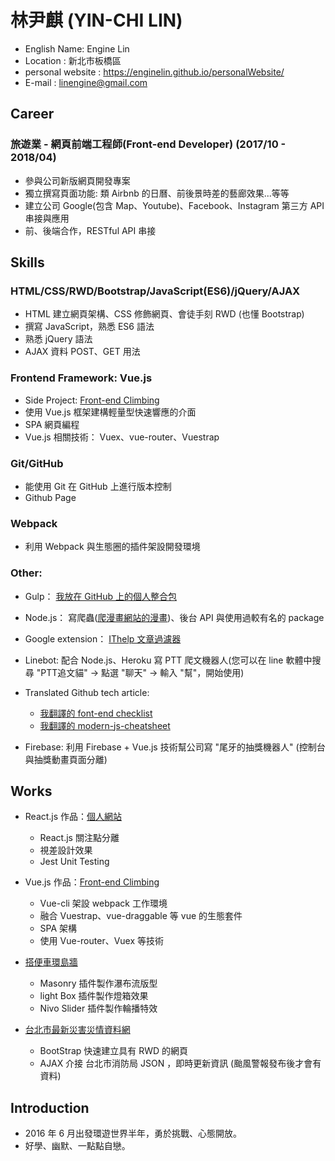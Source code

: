 # 林尹麒 (YIN-CHI LIN)

* English Name: Engine Lin
* Location : 新北市板橋區
* personal website : https://enginelin.github.io/personalWebsite/
* E-mail : linengine@gmail.com

## Career

### 旅遊業 - 網頁前端工程師(Front-end Developer) (2017/10 - 2018/04)

* 參與公司新版網頁開發專案
* 獨立撰寫頁面功能: 類 Airbnb 的日曆、前後景時差的藝廊效果...等等
* 建立公司 Google(包含 Map、Youtube)、Facebook、Instagram 第三方 API 串接與應用
* 前、後端合作，RESTful API 串接

## Skills

### HTML/CSS/RWD/Bootstrap/JavaScript(ES6)/jQuery/AJAX

* HTML 建立網頁架構、CSS 修飾網頁、會徒手刻 RWD (也懂 Bootstrap)
* 撰寫 JavaScript，熟悉 ES6 語法
* 熟悉 jQuery 語法
* AJAX 資料 POST、GET 用法

### Frontend Framework: Vue.js

* Side Project: <a href="https://enginelin.github.io/front-end-climbing/" target="_blank">Front-end Climbing</a>
* 使用 Vue.js 框架建構輕量型快速響應的介面
* SPA 網頁編程
* Vue.js 相關技術： Vuex、vue-router、Vuestrap

### Git/GitHub

* 能使用 Git 在 GitHub 上進行版本控制
* Github Page

### Webpack

* 利用 Webpack 與生態圈的插件架設開發環境

### Other:

* Gulp： <a href="https://github.com/EngineLin/Gulp-develop-env-source" target="_blank">我放在 GitHub 上的個人整合包</a>
* Node.js： 寫爬蟲(<a href="https://github.com/EngineLin/comicChatch" target="_black">爬漫畫網站的漫畫</a>)、後台 API 與使用過較有名的 package
* Google extension： <a href="https://github.com/EngineLin/googleExtensionFilter" target="_blank"> IThelp 文章過濾器</a>
* Linebot: 配合 Node.js、Heroku 寫 PTT 爬文機器人(您可以在 line 軟體中搜尋 "PTT追文貓" -> 點選 "聊天" -> 輸入 "幫"，開始使用)
* Translated Github tech article:
  * <a href="https://github.com/EngineLin/Front-End-Checklist" target="_blank">我翻譯的 font-end checklist</a>
  * <a href="https://github.com/EngineLin/modern-js-cheatsheet" target="_blank">我翻譯的 modern-js-cheatsheet</a>
  
* Firebase: 利用 Firebase + Vue.js 技術幫公司寫 "尾牙的抽獎機器人" (控制台與抽獎動畫頁面分離)

## Works

- React.js 作品：<a href="https://enginelin.github.io/personalWebsite/" target="_blank">個人網站</a>

  - React.js 關注點分離
  - 視差設計效果
  - Jest Unit Testing

- Vue.js 作品：<a href="https://enginelin.github.io/front-end-climbing/" target="_blank">Front-end Climbing</a>

  - Vue-cli 架設 webpack 工作環境
  - 融合 Vuestrap、vue-draggable 等 vue 的生態套件
  - SPA 架構
  - 使用 Vue-router、Vuex 等技術

- <a href="http://linengine.comeze.com/myTravelPicsWall/index.html" target="_blank">搭便車環島牆</a>

  - Masonry 插件製作瀑布流版型
  - light Box 插件製作燈箱效果
  - Nivo Slider 插件製作輪播特效
  
- <a href="https://enginelin.github.io/bootstrapPracticing01/" target="_blank">台北市最新災害災情資料網</a>
  
  - BootStrap 快速建立具有 RWD 的網頁
  - AJAX 介接 台北市消防局 JSON ，即時更新資訊 (颱風警報發布後才會有資料)

## Introduction

* 2016 年 6 月出發環遊世界半年，勇於挑戰、心態開放。
* 好學、幽默、一點點自戀。
